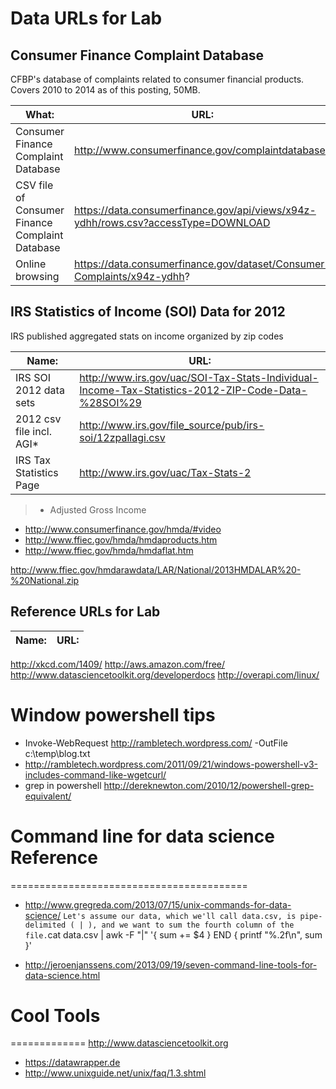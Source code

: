 # Data URLs for Lab

## Consumer Finance Complaint Database
CFBP's database of complaints related to consumer financial products. Covers 2010 to 2014 as of this posting, 50MB.

What:                         | URL:
------------------------------|------
Consumer Finance Complaint Database | http://www.consumerfinance.gov/complaintdatabase/
CSV file of Consumer Finance Complaint Database | https://data.consumerfinance.gov/api/views/x94z-ydhh/rows.csv?accessType=DOWNLOAD
Online browsing | https://data.consumerfinance.gov/dataset/Consumer-Complaints/x94z-ydhh?

## IRS Statistics of Income (SOI) Data for 2012
IRS published aggregated stats on income organized by zip codes

Name:                         | URL:                                       
------------------------------|--------------------------------------------
IRS SOI 2012 data sets | http://www.irs.gov/uac/SOI-Tax-Stats-Individual-Income-Tax-Statistics-2012-ZIP-Code-Data-%28SOI%29
2012 csv file incl. AGI* | http://www.irs.gov/file_source/pub/irs-soi/12zpallagi.csv
IRS Tax Statistics Page | http://www.irs.gov/uac/Tax-Stats-2
> * Adjusted Gross Income


- http://www.consumerfinance.gov/hmda/#video
- http://www.ffiec.gov/hmda/hmdaproducts.htm
- http://www.ffiec.gov/hmda/hmdaflat.htm

http://www.ffiec.gov/hmdarawdata/LAR/National/2013HMDALAR%20-%20National.zip


## Reference URLs for Lab

Name:                         | URL:
------------------------------|--------------------------------------------
http://xkcd.com/1409/
http://aws.amazon.com/free/
http://www.datasciencetoolkit.org/developerdocs
http://overapi.com/linux/

# Window powershell tips
- Invoke-WebRequest http://rambletech.wordpress.com/ -OutFile c:\temp\blog.txt
- http://rambletech.wordpress.com/2011/09/21/windows-powershell-v3-includes-command-like-wgetcurl/
- grep in powershell http://dereknewton.com/2010/12/powershell-grep-equivalent/


# Command line for data science Reference
=========================================
- http://www.gregreda.com/2013/07/15/unix-commands-for-data-science/
`
	Let's assume our data, which we'll call data.csv, is pipe-delimited ( | ), and we want to sum the fourth column of the file.
	`cat data.csv | awk -F "|" '{ sum += $4 } END { printf "%.2f\n", sum }'
	
- http://jeroenjanssens.com/2013/09/19/seven-command-line-tools-for-data-science.html


# Cool Tools
=============
http://www.datasciencetoolkit.org
- https://datawrapper.de
- http://www.unixguide.net/unix/faq/1.3.shtml

